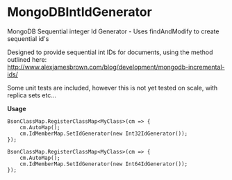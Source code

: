 MongoDBIntIdGenerator
=====================

MongoDB Sequential integer Id Generator - Uses findAndModify to create sequential id's

Designed to provide sequential int IDs for documents, using the method outlined here: http://www.alexjamesbrown.com/blog/development/mongodb-incremental-ids/

Some unit tests are included, however this is not yet tested on scale, with replica sets etc...

**Usage**

    BsonClassMap.RegisterClassMap<MyClass>(cm => {
        cm.AutoMap();
        cm.IdMemberMap.SetIdGenerator(new Int32IdGenerator());
    });

	BsonClassMap.RegisterClassMap<MyClass>(cm => {
        cm.AutoMap();
        cm.IdMemberMap.SetIdGenerator(new Int64IdGenerator());
    });
